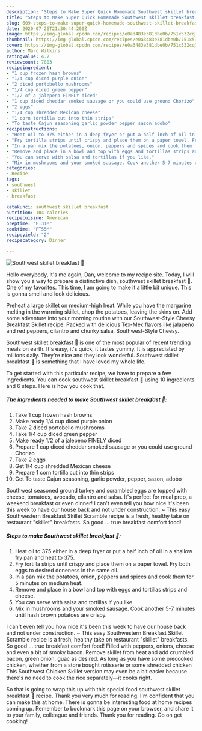 ```yaml
---
description: "Steps to Make Super Quick Homemade Southwest skillet breakfast 🍳"
title: "Steps to Make Super Quick Homemade Southwest skillet breakfast 🍳"
slug: 609-steps-to-make-super-quick-homemade-southwest-skillet-breakfast
date: 2020-07-26T21:30:44.200Z
image: https://img-global.cpcdn.com/recipes/e0a3483e381dbe0b/751x532cq70/southwest-skillet-breakfast-🍳-recipe-main-photo.jpg
thumbnail: https://img-global.cpcdn.com/recipes/e0a3483e381dbe0b/751x532cq70/southwest-skillet-breakfast-🍳-recipe-main-photo.jpg
cover: https://img-global.cpcdn.com/recipes/e0a3483e381dbe0b/751x532cq70/southwest-skillet-breakfast-🍳-recipe-main-photo.jpg
author: Marc Wilkins
ratingvalue: 4.7
reviewcount: 7803
recipeingredient:
- "1 cup frozen hash browns"
- "1/4 cup diced purple onion"
- "2 diced portobello mushrooms"
- "1/4 cup diced green pepper"
- "1/2 of a jalepeno FINELY diced"
- "1 cup diced cheddar smoked sausage or you could use ground Chorizo"
- "2 eggs"
- "1/4 cup shredded Mexican cheese"
- "1 corn tortilla cut into thin strips"
- "To taste Cajun seasoning garlic powder pepper sazon adobo"
recipeinstructions:
- "Heat oil to 375 either in a deep fryer or put a half inch of oil in a shallow fry pan and heat to 375."
- "Fry tortilla strips until crispy and place them on a paper towel. Fry both eggs to desired doneness in the same oil."
- "In a pan mix the potatoes, onion, peppers and spices and cook them for 5 minutes on medium heat."
- "Remove and place in a bowl and top with eggs and tortillas strips and cheese."
- "You can serve with salsa and tortillas if you like."
- "Mix in mushrooms and your smoked sausage. Cook another 5-7 minutes until hash brown potatoes are crispy."
categories:
- Recipe
tags:
- southwest
- skillet
- breakfast

katakunci: southwest skillet breakfast 
nutrition: 104 calories
recipecuisine: American
preptime: "PT31M"
cooktime: "PT55M"
recipeyield: "2"
recipecategory: Dinner

---
```



![Southwest skillet breakfast 🍳](https://img-global.cpcdn.com/recipes/e0a3483e381dbe0b/751x532cq70/southwest-skillet-breakfast-🍳-recipe-main-photo.jpg)

Hello everybody, it's me again, Dan, welcome to my recipe site. Today, I will show you a way to prepare a distinctive dish, southwest skillet breakfast 🍳. One of my favorites. This time, I am going to make it a little bit unique. This is gonna smell and look delicious.

Preheat a large skillet on medium-high heat. While you have the margarine melting in the warming skillet, chop the potatoes, leaving the skins on. Add some adventure into your morning routine with our Southwest-Style Cheesy Breakfast Skillet recipe. Packed with delicious Tex-Mex flavors like jalapeño and red peppers, cilantro and chunky salsa, Southwest-Style Cheesy.

Southwest skillet breakfast 🍳 is one of the most popular of recent trending meals on earth. It's easy, it's quick, it tastes yummy. It is appreciated by millions daily. They're nice and they look wonderful. Southwest skillet breakfast 🍳 is something that I have loved my whole life.


To get started with this particular recipe, we have to prepare a few ingredients. You can cook southwest skillet breakfast 🍳 using 10 ingredients and 6 steps. Here is how you cook that.

<!--inarticleads1-->

##### The ingredients needed to make Southwest skillet breakfast 🍳:

1. Take 1 cup frozen hash browns
1. Make ready 1/4 cup diced purple onion
1. Take 2 diced portobello mushrooms
1. Take 1/4 cup diced green pepper
1. Make ready 1/2 of a jalepeno FINELY diced
1. Prepare 1 cup diced cheddar smoked sausage or you could use ground Chorizo
1. Take 2 eggs
1. Get 1/4 cup shredded Mexican cheese
1. Prepare 1 corn tortilla cut into thin strips
1. Get To taste Cajun seasoning, garlic powder, pepper, sazon, adobo


Southwest seasoned ground turkey and scrambled eggs are topped with cheese, tomatoes, avocado, cilantro and salsa. It&#39;s perfect for meal prep, a weekend breakfast or even dinner! I can&#39;t even tell you how nice it&#39;s been this week to have our house back and not under construction. ~ This easy Southwestern Breakfast Skillet Scramble recipe is a fresh, healthy take on restaurant &#34;skillet&#34; breakfasts. So good … true breakfast comfort food! 

<!--inarticleads2-->

##### Steps to make Southwest skillet breakfast 🍳:

1. Heat oil to 375 either in a deep fryer or put a half inch of oil in a shallow fry pan and heat to 375.
1. Fry tortilla strips until crispy and place them on a paper towel. Fry both eggs to desired doneness in the same oil.
1. In a pan mix the potatoes, onion, peppers and spices and cook them for 5 minutes on medium heat.
1. Remove and place in a bowl and top with eggs and tortillas strips and cheese.
1. You can serve with salsa and tortillas if you like.
1. Mix in mushrooms and your smoked sausage. Cook another 5-7 minutes until hash brown potatoes are crispy.


I can&#39;t even tell you how nice it&#39;s been this week to have our house back and not under construction. ~ This easy Southwestern Breakfast Skillet Scramble recipe is a fresh, healthy take on restaurant &#34;skillet&#34; breakfasts. So good … true breakfast comfort food! Filled with peppers, onions, cheese and even a bit of smoky bacon. Remove skillet from heat and add crumbled bacon, green onion, guac as desired. As long as you have some precooked chicken, whether from a store bought rotisserie or some shredded chicken This Southwest Chicken Skillet version may even be a bit easier because there&#39;s no need to cook the rice separately—it cooks right. 

So that is going to wrap this up with this special food southwest skillet breakfast 🍳 recipe. Thank you very much for reading. I'm confident that you can make this at home. There is gonna be interesting food at home recipes coming up. Remember to bookmark this page on your browser, and share it to your family, colleague and friends. Thank you for reading. Go on get cooking!
